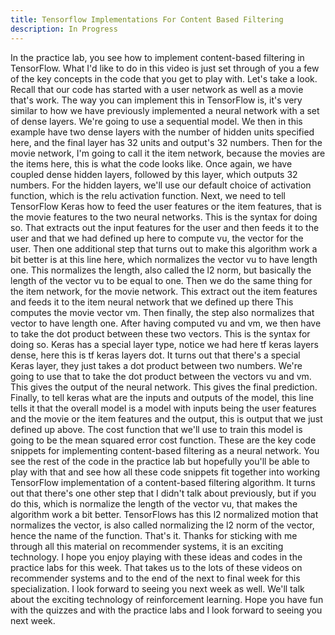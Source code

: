 ```yaml
---
title: Tensorflow Implementations For Content Based Filtering
description: In Progress
---
```


In the practice lab, you see how to implement content-based filtering in TensorFlow. What I'd like to do in this video is just set through of you a few of the key concepts in the code that you get to play with. Let's take a look. Recall that our code has started with a user network as well as a movie that's work. The way you can implement this in TensorFlow is, it's very similar to how we have previously implemented a neural network with a set of dense layers. We're going to use a sequential model. We then in this example have two dense layers with the number of hidden units specified here, and the final layer has 32 units and output's 32 numbers. Then for the movie network, I'm going to call it the item network, because the movies are the items here, this is what the code looks like. Once again, we have coupled dense hidden layers, followed by this layer, which outputs 32 numbers. For the hidden layers, we'll use our default choice of activation function, which is the relu activation function. Next, we need to tell TensorFlow Keras how to feed the user features or the item features, that is the movie features to the two neural networks. This is the syntax for doing so. That extracts out the input features for the user and then feeds it to the user and that we had defined up here to compute vu, the vector for the user. Then one additional step that turns out to make this algorithm work a bit better is at this line here, which normalizes the vector vu to have length one. This normalizes the length, also called the l2 norm, but basically the length of the vector vu to be equal to one. Then we do the same thing for the item network, for the movie network. This extract out the item features and feeds it to the item neural network that we defined up there This computes the movie vector vm. Then finally, the step also normalizes that vector to have length one. After having computed vu and vm, we then have to take the dot product between these two vectors. This is the syntax for doing so. Keras has a special layer type, notice we had here tf keras layers dense, here this is tf keras layers dot. It turns out that there's a special Keras layer, they just takes a dot product between two numbers. We're going to use that to take the dot product between the vectors vu and vm. This gives the output of the neural network. This gives the final prediction. Finally, to tell keras what are the inputs and outputs of the model, this line tells it that the overall model is a model with inputs being the user features and the movie or the item features and the output, this is output that we just defined up above. The cost function that we'll use to train this model is going to be the mean squared error cost function. These are the key code snippets for implementing content-based filtering as a neural network. You see the rest of the code in the practice lab but hopefully you'll be able to play with that and see how all these code snippets fit together into working TensorFlow implementation of a content-based filtering algorithm. It turns out that there's one other step that I didn't talk about previously, but if you do this, which is normalize the length of the vector vu, that makes the algorithm work a bit better. TensorFlows has this l2 normalized motion that normalizes the vector, is also called normalizing the l2 norm of the vector, hence the name of the function. That's it. Thanks for sticking with me through all this material on recommender systems, it is an exciting technology. I hope you enjoy playing with these ideas and codes in the practice labs for this week. That takes us to the lots of these videos on recommender systems and to the end of the next to final week for this specialization. I look forward to seeing you next week as well. We'll talk about the exciting technology of reinforcement learning. Hope you have fun with the quizzes and with the practice labs and I look forward to seeing you next week.